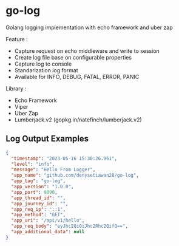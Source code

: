 # go-log
Golang logging implementation with echo framework and uber zap

Feature :
- Capture request on echo middleware and write to session
- Create log file base on configurable properties
- Capture log to console
- Standarization log format
- Available for INFO, DEBUG, FATAL, ERROR, PANIC

Library :
- Echo Framework
- Viper
- Uber Zap
- Lumberjack.v2 (gopkg.in/natefinch/lumberjack.v2)

## Log Output Examples
```json
{
  "timestamp": "2023-05-16 15:30:26.961",
  "level": "info",
  "message": "Hello From Logger",
  "app_name": "github.com/denysetiawan28/go-log",
  "app_tag": "go-log",
  "app_version": "1.0.0",
  "app_port": 9090,
  "app_thread_id": "",
  "app_journey_id": "",
  "app_req_ip": "::1",
  "app_method": "GET",
  "app_uri": "/api/v1/hello",
  "app_req_body": "eyJhc2QiOiJhc2Rhc2QifQ==",
  "app_additional_data": null
}
```
